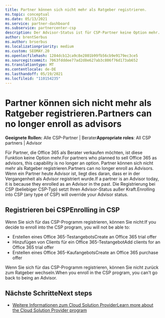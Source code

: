 ```yaml
---
title: Partner können sich nicht mehr als Ratgeber registrieren.
ms.topic: conceptual
ms.date: 05/13/2021
ms.service: partner-dashboard
ms.subservice: partnercenter-csp
description: Der Advisor-Status ist für CSP-Partner keine Option mehr.
author: brentSerbus
ms.author: brserbus
ms.localizationpriority: medium
ms.custom: SEOMAY.20
ms.openlocfilehash: 1284dcb12ca9c8e2801b99fb56cb9e9179ec3ce5
ms.sourcegitcommit: 7063fdddee77ad2d8e627ab3c806f76d173ab652
ms.translationtype: MT
ms.contentlocale: de-DE
ms.lasthandoff: 05/19/2021
ms.locfileid: "110154235"
---
```

# <a name="partners-can-no-longer-enroll-as-advisors"></a><span data-ttu-id="24577-103">Partner können sich nicht mehr als Ratgeber registrieren.</span><span class="sxs-lookup"><span data-stu-id="24577-103">Partners can no longer enroll as advisors</span></span> 

<span data-ttu-id="24577-104">**Geeignete Rollen:** Alle CSP-Partner | Berater</span><span class="sxs-lookup"><span data-stu-id="24577-104">**Appropriate roles**: All CSP partners | Advisor</span></span>

<span data-ttu-id="24577-105">Für Partner, die Office 365 als Berater verkaufen möchten, ist diese Funktion keine Option mehr.</span><span class="sxs-lookup"><span data-stu-id="24577-105">For partners who planned to sell Office 365 as advisors, this capability is no longer an option.</span></span> <span data-ttu-id="24577-106">Partner können sich nicht mehr als Ratgeber registrieren.</span><span class="sxs-lookup"><span data-stu-id="24577-106">Partners can no longer enroll as Advisors.</span></span> <span data-ttu-id="24577-107">Wenn ein Partner heute Advisor ist, liegt dies daran, dass er in der Vergangenheit als Advisor registriert wurde.</span><span class="sxs-lookup"><span data-stu-id="24577-107">If a partner is an Advisor today, it is because they enrolled as an Advisor in the past.</span></span>
<span data-ttu-id="24577-108">Die Registrierung bei CSP (beliebiger CSP-Typ) setzt Ihren Advisor-Status außer Kraft.</span><span class="sxs-lookup"><span data-stu-id="24577-108">Enrolling into CSP (any type of CSP) will override your Advisor status.</span></span>

## <a name="enrolling-in-csp"></a><span data-ttu-id="24577-109">Registrieren bei CSP</span><span class="sxs-lookup"><span data-stu-id="24577-109">Enrolling in CSP</span></span>

<span data-ttu-id="24577-110">Wenn Sie sich für das CSP-Programm registrieren, können Sie nicht:</span><span class="sxs-lookup"><span data-stu-id="24577-110">If you decide to enroll into the CSP program, you will not be able to:</span></span>

- <span data-ttu-id="24577-111">Erstellen eines Office 365-Testangebots</span><span class="sxs-lookup"><span data-stu-id="24577-111">Create an Office 365 trial offer</span></span>
- <span data-ttu-id="24577-112">Hinzufügen von Clients für ein Office 365-Testangebot</span><span class="sxs-lookup"><span data-stu-id="24577-112">Add clients for an Office 365 trial offer</span></span>
- <span data-ttu-id="24577-113">Erstellen eines Office 365-Kaufangebots</span><span class="sxs-lookup"><span data-stu-id="24577-113">Create an Office 365 purchase offer</span></span>

<span data-ttu-id="24577-114">Wenn Sie sich für das CSP-Programm registrieren, können Sie nicht zurück zum Ratgeber wechseln.</span><span class="sxs-lookup"><span data-stu-id="24577-114">When you enroll in the CSP program, you can't go back to being an Advisor.</span></span>

## <a name="next-steps"></a><span data-ttu-id="24577-115">Nächste Schritte</span><span class="sxs-lookup"><span data-stu-id="24577-115">Next steps</span></span>

- [<span data-ttu-id="24577-116">Weitere Informationen zum Cloud Solution Provider</span><span class="sxs-lookup"><span data-stu-id="24577-116">Learn more about the Cloud Solution Provider program</span></span>](csp-overview.md)

